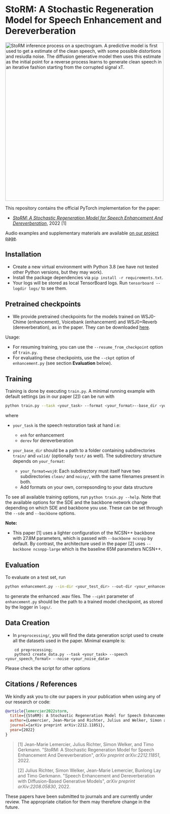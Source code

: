 # StoRM: A Stochastic Regeneration Model for Speech Enhancement and Dereverberation

<img src="https://raw.githubusercontent.com/sp-uhh/storm/main/inference.png" width="500" alt="StoRM inference process on a spectrogram. A predictive model is first used to get a estimate of the clean speech, with some possible distortions and resiudla noise. The diffusion generative model then uses this estimate as the initial point for a reverse process learns to generate clean speech in an iterative fashion starting from the corrupted signal xT.">

This repository contains the official PyTorch implementation for the paper:

- [*StoRM: A Stochastic Regeneration Model for Speech Enhancement And Dereverberation*](https://arxiv.org/abs/2212.11851), 2022 [1]

Audio examples and supplementary materials are available [on our project page](https://www.inf.uni-hamburg.de/en/inst/ab/sp/publications/storm.html).

## Installation

- Create a new virtual environment with Python 3.8 (we have not tested other Python versions, but they may work).
- Install the package dependencies via `pip install -r requirements.txt`.
- Your logs will be stored as local TensorBoard logs. Run `tensorboard --logdir logs/` to see them.

## Pretrained checkpoints

- We provide pretrained checkpoints for the models trained on WSJ0-Chime (enhancement), Voicebank (enhancement) and WSJ0+Reverb (dereverberation), as in the paper. They can be downloaded [here](https://drive.google.com/drive/u/0/folders/1CudkddOcXxvG0LLxpXK3h97_ervBZ2ZF).

Usage:
- For resuming training, you can use the `--resume_from_checkpoint` option of `train.py`.
- For evaluating these checkpoints, use the `--ckpt` option of `enhancement.py` (see section **Evaluation** below).

## Training

Training is done by executing `train.py`. A minimal running example with default settings (as in our paper [2]) can be run with

```bash
python train.py --task <your_task> --format <your_format>--base_dir <your_base_dir> --gpus 0,
```

where 

-  `your_task` is the speech restoration task at hand i.e:
    - `enh` for enhancement
    - `derev` for dereverberation

- `your_base_dir` should be a path to a folder containing subdirectories `train/` and `valid/` (optionally `test/` as well). The subdirectory structure depends on `your_format`:
    - `your_format=wsj0`: Each subdirectory must itself have two subdirectories `clean/` and `noisy/`, with the same filenames present in both.
    - Add formats on your own, correpsonding to your data structure

To see all available training options, run `python train.py --help`. Note that the available options for the SDE and the backbone network change depending on which SDE and backbone you use. These can be set through the `--sde` and `--backbone` options.

**Note:**
- This paper [1] uses a lighter configuration of the NCSN++ backbone with 27.8M parameters, which is passed with `--backbone ncsnpp` by default. By contrast, the architecture used in the paper [2] uses `--backbone ncsnpp-large` which is the baseline 65M parameters NCSN++.

## Evaluation

To evaluate on a test set, run
```bash
python enhancement.py --in-dir <your_test_dir> --out-dir <your_enhanced_dir> --ckpt <path_to_model_checkpoint>
```

to generate the enhanced .wav files. The `--cpkt` parameter of `enhancement.py` should be the path to a trained model checkpoint, as stored by the logger in `logs/`.


## Data Creation

- In `preprocessing/`, you will find the data generation script used to create all the datasets used in the paper. Minimal example is:

```
    cd preprocessing;
    python3 create_data.py --task <your_task> --speech <your_speech_format> --noise <your_noise_data>
```

Please check the script for other options

## Citations / References

We kindly ask you to cite our papers in your publication when using any of our research or code:
```bib
@article{lemercier2022storm,
  title={{StoRM}: A Stochastic Regeneration Model for Speech Enhancement And Dereverberation},
  author={Lemercier, Jean-Marie and Richter, Julius and Welker, Simon and Gerkmann, Timo},
  journal={arXiv preprint arXiv:2212.11851},
  year={2022}
}
```

>[1] Jean-Marie Lemercier, Julius Richter, Simon Welker, and Timo Gerkmann. "StoRM: A Stochastic Regeneration Model for Speech Enhancement And Dereverberation", *arXiv preprint arXiv:2212.11851*, 2022.
>
>[2] Julius Richter, Simon Welker, Jean-Marie Lemercier, Bunlong Lay and Timo Gerkmann. "Speech Enhancement and Dereverberation with Diffusion-Based Generative Models", *arXiv preprint arXiv:2208.05830*, 2022.

These papers have been submitted to journals and are currently under review. The appropriate citation for them may therefore change in the future.
